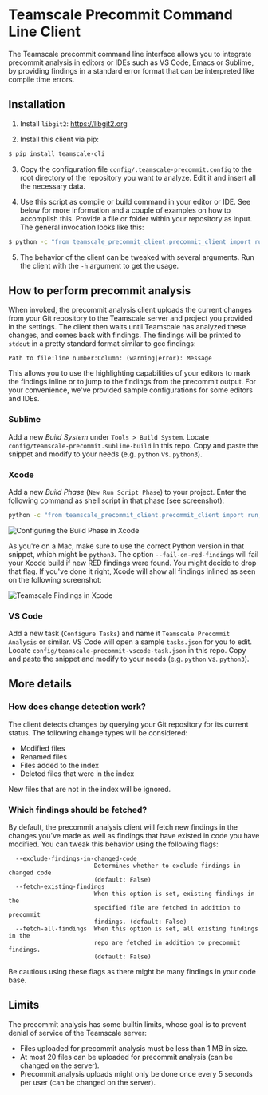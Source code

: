 # Teamscale Precommit Command Line Client

The Teamscale precommit command line interface allows you to integrate precommit analysis in editors or IDEs such as VS Code, Emacs or Sublime, by providing findings in a standard error format that can be interpreted like compile time errors.


## Installation

1. Install ```libgit2```: https://libgit2.org

2. Install this client via pip:
 ```bash
 $ pip install teamscale-cli
 ```

3. Copy the configuration file ```config/.teamscale-precommit.config``` to the root directory of the repository you want to analyze. Edit it and insert all the necessary data.

4. Use this script as compile or build command in your editor or IDE. See below for more information and a couple of examples on how to accomplish this. Provide a file or folder within your repository as input. The general invocation looks like this:

 ```bash
 $ python -c "from teamscale_precommit_client.precommit_client import run;run()" ANY_FILE_OR_FOLDER_IN_YOUR_REPO
 ```

5. The behavior of the client can be tweaked with several arguments. Run the client with the ```-h``` argument to get the usage.


## How to perform precommit analysis

When invoked, the precommit analysis client uploads the current changes from your Git repository to the Teamscale server and project you provided in the settings. The client then waits until Teamscale has analyzed these changes, and comes back with findings.
The findings will be printed to `stdout` in a pretty standard format similar to gcc findings:

`Path to file:line number:Column: (warning|error): Message`

This allows you to use the highlighting capabilities of your editors to mark the findings inline or to jump to the findings from the precommit output. For your convenience, we've provided sample configurations for some editors and IDEs.

### Sublime

Add a new *Build System* under `Tools > Build System`. Locate `config/teamscale-precommit.sublime-build` in this repo. Copy and paste the snippet and modify to your needs (e.g. `python` vs. `python3`).

### Xcode

Add a new *Build Phase* (`New Run Script Phase`) to your project. Enter the following command as shell script in that phase (see screenshot):

```bash
python -c "from teamscale_precommit_client.precommit_client import run;run()" ${SRCROOT} --fail-on-red-findings
```

![Configuring the Build Phase in Xcode](xcode_1.png)

As you're on a Mac, make sure to use the correct Python version in that snippet, which might be `python3`. The option `--fail-on-red-findings` will fail your Xcode build if new RED findings were found. You might decide to drop that flag. If you've done it right, Xcode will show all findings inlined as seen on the following screenshot:

![Teamscale Findings in Xcode](xcode_2.png)

### VS Code

Add a new task (`Configure Tasks`) and name it `Teamscale Precommit Analysis` or similar. VS Code will open a sample `tasks.json` for you to edit. Locate `config/teamscale-precommit-vscode-task.json` in this repo. Copy and paste the snippet and modify to your needs (e.g. `python` vs. `python3`).


## More details

### How does change detection work?

The client detects changes by querying your Git repository for its current status. The following change types will be considered:

- Modified files
- Renamed files
- Files added to the index
- Deleted files that were in the index

New files that are not in the index will be ignored.

### Which findings should be fetched?

By default, the precommit analysis client will fetch new findings in the changes you've made as well as findings that have existed in code you have modified. You can tweak this behavior using the following flags:

```
  --exclude-findings-in-changed-code
                        Determines whether to exclude findings in changed code
                        (default: False)
  --fetch-existing-findings
                        When this option is set, existing findings in the
                        specified file are fetched in addition to precommit
                        findings. (default: False)
  --fetch-all-findings  When this option is set, all existing findings in the
                        repo are fetched in addition to precommit findings.
                        (default: False)
```

Be cautious using these flags as there might be many findings in your code base.

## Limits

The precommit analysis has some builtin limits, whose goal is to prevent denial of service of the Teamscale server:

- Files uploaded for precommit analysis must be less than 1 MB in size.
- At most 20 files can be uploaded for precommit analysis (can be changed on the server).
- Precommit analysis uploads might only be done once every 5 seconds per user (can be changed on the server).
